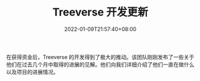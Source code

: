 ﻿---
title: "Treeverse 开发更新"
date: 2022-01-09T21:57:40+08:00
lastmod: 2022-01-09T16:45:40+08:00
draft: false
authors: ["Titus"]
description: "在获得资金后，Treeverse 的开发得到了极大的推动。该团队刚刚发布了一些关于他们在过去几个月中取得的进展的见解。他们向我们详细介绍了他们一直在做什么以及项目的进展情况。"
featuredImage: "treeverse-development-updates.jpg"
tags: ["Virtual World","虚拟世界","Play to Earn"]
categories: ["news"]
news: ["虚拟世界"]
weight: 
lightgallery: true
pinned: false
recommend: false
recommend1: false
---

在获得资金后，Treeverse 的开发得到了极大的推动。该团队刚刚发布了一些关于他们在过去几个月中取得的进展的见解。他们向我们详细介绍了他们一直在做什么以及项目的进展情况。

<!--more-->

